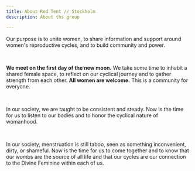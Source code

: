 ```yaml
---
title: About Red Tent // Stockholm
description: About ths group

---
```

Our purpose is to unite women, to share information and support around women's reproductive cycles, and to build community and power.

<br>

**We meet on the first day of the new moon.** We take some time to inhabit a shared female space, to reflect on our cyclical journey and to gather strength from each other. **All women are welcome.** This is a community for everyone.

<br>

In our society, we are taught to be consistent and steady. Now is the time for us to listen to our bodies and to honor the cyclical nature of womanhood.

<br>

In our society, menstruation is still taboo, seen as something inconvenient, dirty, or shameful. Now is the time for us to come together and to know that our wombs are the source of all life and that our cycles are our connection to the Divine Feminine within each of us.